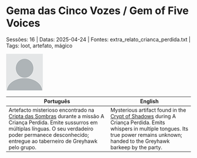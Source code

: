 
# Gema das Cinco Vozes / Gem of Five Voices

Sessões: 16 | Datas: 2025-04-24 | Fontes: extra_relato_crianca_perdida.txt | Tags: loot, artefato, mágico

![Gema das Cinco Vozes](docs/dm/loot/blank.png)

| Português | English |
|-----------|---------|
| Artefacto misterioso encontrado na [Cripta das Sombras](cripta_das_sombras.md) durante a missão A Criança Perdida. Emite sussurros em múltiplas línguas. O seu verdadeiro poder permanece desconhecido; entregue ao taberneiro de Greyhawk pelo grupo. | Mysterious artifact found in the [Crypt of Shadows](cripta_das_sombras.md) during A Criança Perdida. Emits whispers in multiple tongues. Its true power remains unknown; handed to the Greyhawk barkeep by the party. |



















